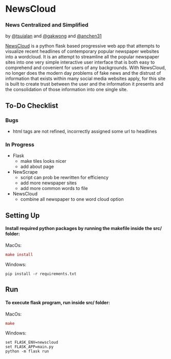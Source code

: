 # NewsCloud
### News Centralized and Simplified 
by [@tsuialan](https://github.com/tsuialan) and [@gakwong](https://github.com/gakwong) and [@anchen31](https://github.com/anchen31)

[NewsCloud](https://newswordcloud.wl.r.appspot.com/) is a python flask based progressive web app that attempts to visualize recent headlines of contemporary popular newspaper websites into a wordcloud. It is an attempt to streamline all the popular newspaper sites into one very simple interactive user interface that is both easy to comprehend and covenient for users of any backgrounds. With NewsCloud, no longer does the modern day problems of fake news and the distrust of information that exists within many social media websites apply, for this site is built to create trust between the user and the information it presents and the consolidation of those information into one single site. 

## To-Do Checklist
### Bugs
- html tags are not refined, incorrectly assigned some url to headlines

### In Progress
- Flask
  - make tiles looks nicer
  - add about page
- NewScrape
  - script can prob be rewritten for efficiency
  - add more newspaper sites
  - add more common words to file
- NewsCloud
  - combine all newspaper to one word cloud option
  
## Setting Up
#### Install required python packages by running the makefile inside the src/ folder:
MacOs: 
``` MAC
make install
```
Windows: 
``` WIN
pip install -r requirements.txt
```
## Run
#### To execute flask program, run inside src/ folder:
MacOs: 
``` MAC
make
```
Windows: 
``` WIN
set FLASK_ENV=newscloud
set FLASK_APP=main.py
python -m flask run
```